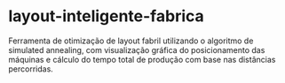 # layout-inteligente-fabrica
Ferramenta de otimização de layout fabril utilizando o algoritmo de simulated annealing, com visualização gráfica do posicionamento das máquinas e cálculo do tempo total de produção com base nas distâncias percorridas.

